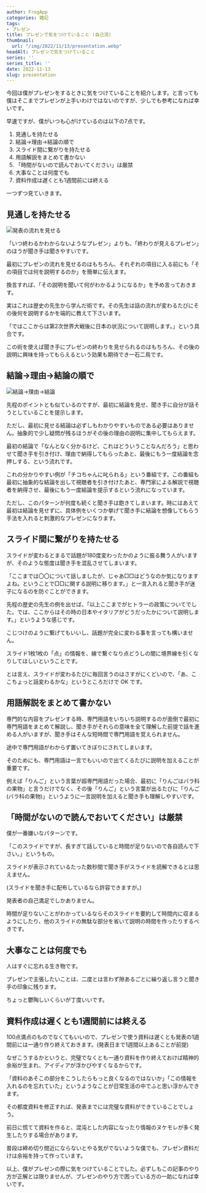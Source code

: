 ```yaml
---
author: FrogApp
categories: 雑記
tags:
- プレゼン
title: プレゼンで気をつけていること (自己流)
thumbnail:
  url: "/img/2022/11/13/presentation.webp"
headAlt: プレゼンで気をつけていること
series: ''
series_title: ''
date: 2022-11-13
slug: presentation
---
```


今回は僕がプレゼンをするときに気をつけていることを紹介します。と言っても僕はそこまでプレゼンが上手いわけではないのですが、少しでも参考になれば幸いです。

早速ですが、僕がいつも心がけているのは以下の7点です。

1. 見通しを持たせる
2. 結論→理由→結論の順で
3. スライド間に繋がりを持たせる
4. 用語解説をまとめて書かない
5. 「時間がないので読んでおいてください」は厳禁
6. 大事なことは何度でも
7. 資料作成は遅くとも1週間前には終える

一つずつ見ていきます。

## 見通しを持たせる

![発表の流れを見せる](/img/2022/11/13/flow.webp)

「いつ終わるかわからないようなプレゼン」よりも、「終わりが見えるプレゼン」のほうが聞き手は聞きやすいです。

最初にプレゼンの流れを見せるのはもちろん、それぞれの項目に入る前にも「その項目では何を説明するのか」を簡単に伝えます。

換言すれば、「その説明を聞いて何がわかるようになるか」を予め言っておきます。

実はこれは歴史の先生から学んだ術です。その先生は話の流れが変わるたびにその後何を説明するかを端的に教えて下さいます。

「ではここからは第2次世界大戦後に日本の状況について説明します。」という具合です。

この術を使えば聞き手にプレゼンの終わりを見せられるのはもちろん、その後の説明に興味を持ってもらえるという効果も期待でき一石二鳥です。

## 結論→理由→結論の順で

![結論→理由→結論](/img/2022/11/13/r-r.webp)

先程のポイントとも似ているのですが、最初に結論を見せ、聞き手に自分が話そうとしていることを提示します。

ただし、最初に見せる結論は必ずしもわかりやすいものである必要はありません。抽象的で少し疑問が残るほうがその後の理由の説明に集中してもらえます。

最初の結論で「なんとなく分かるけど、これはどういうことなんだろう」と思わせて聞き手を引き付け、理由で納得してもらったあと、最後にもう一度結論を念押しする、という流れです。

これの分かりやすい例が「チコちゃんに叱られる」という番組です。この番組も最初に抽象的な結論を出して視聴者を引き付けたあと、専門家による解説で視聴者を納得させ、最後にもう一度結論を提示するという流れになっています。

ただし、このパターンが何度も続くと聞き手は飽きてしまいます。時にはあえて最初は結論を見せずに、具体例をいくつか挙げて聞き手に結論を想像してもらう手法を入れると刺激的なプレゼンになります。

## スライド間に繋がりを持たせる

スライドが変わるとまるで話題が180度変わったかのように振る舞う人がいますが、そのような態度は聞き手を混乱させてしまいます。

「ここまでは〇〇について話しましたが、じゃあ□□はどうなのか気になりますよね。ということで□□に関する説明に移ります。」と一言入れると聞き手が迷子になるのを防ぐことができます。

先程の歴史の先生の例を出せば、「以上ここまでがヒトラーの政策についてでした。では、ここからはその時の日本やイタリアがどうだったかについて説明します。」というような感じです。

こじつけのように繋げてもいいし、話題が完全に変わる事を言っても構いません。

スライド1枚1枚の「点」の情報を、線で繋ぐなり点どうしの間に境界線を引くなりしてほしいということです。

とは言え、スライドが変わるたびに毎回言うのはさすがにくどいので、「あ、ここちょっと話変わるかな」というところだけで OK です。

## 用語解説をまとめて書かない

専門的な内容をプレゼンする時、専門用語をいちいち説明するのが面倒で最初に専門用語をまとめて解説し、聞き手がそれらの意味を全て理解した前提で話を進める人がいますが、聞き手はそんな短時間で専門用語を覚えられません。

途中で専門用語がわからず置いてきぼりにされてしまいます。

そのためにも、専門用語は一言でもいいので出てくるたびに説明を加えることが重要です。

例えば「りんご」という言葉が超専門用語だった場合、最初に「りんごはバラ科の果物」と言うだけでなく、その後「りんご」という言葉が出るたびに「りんご (バラ科の果物)」というように一言説明を加えると聞き手も理解しやすいです。

## 「時間がないので読んでおいてください」は厳禁

僕が一番嫌いなパターンです。

「このスライドですが、長すぎて話していると時間が足りないので各自読んで下さい。」というもの。

スライドが表示されているたった数秒間で聞き手がスライドを読解できるとは思えません。

(スライドを聞き手に配布しているなら許容できますが。)

発表者の自己満足でしかありません。

時間が足りないことがわかっているならそのスライドを要約して時間内に収まるようにしたり、他のスライドの無駄な部分を省いて説明の時間を作ったりするべきです。

## 大事なことは何度でも

人はすぐに忘れる生き物です。

プレゼンで主張したいことは、二度とは言わず隙あるごとに繰り返し言うと聞き手の印象に残ります。

ちょっと鬱陶しいくらいが丁度いいです。

## 資料作成は遅くとも1週間前には終える

100点満点のものでなくてもいいので、プレゼンで使う資料は遅くとも発表の1週間前には一通り作り終えておきます。(発表日まで1週間以上あることが前提)

なぜこうするかというと、完璧でなくとも一通り資料を作り終えておけば精神的余裕が生まれ、アイディアが浮かびやすくなるからです。

「資料のあそこの部分をこうしたらもっと良くなるのではないか」「この情報を入れるのを忘れていた」というようなことが日常生活の中でふと思い浮かんできます。

その都度資料を修正すれば、発表までには完璧な資料ができていることでしょう。

前日に慌てて資料を作ると、混沌とした内容になったり情報のヌケモレが多く発生したりする場合があります。

普段は締め切り間近にならないとやる気がでないような僕でも、プレゼン資料だけは余裕を持って作っています。

以上、僕がプレゼンの際に気をつけていることでした。必ずしもこの記事のやり方が正解とは限りませんが、プレゼンのやり方で困っている方の一助になれば幸いです。
